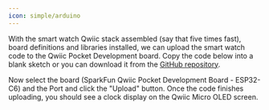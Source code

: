```yaml
---
icon: simple/arduino
---
```


With the smart watch Qwiic stack assembled (say that five times fast), board definitions and libraries installed, we can upload the smart watch code to the Qwiic Pocket Development board. Copy the code below into a blank sketch or you can download it from the [GitHub repository]().

Now select the board (SparkFun Qwiic Pocket Development Board - ESP32-C6) and the Port and click the "Upload" button. Once the code finishes uploading, you should see a clock display on the Qwiic Micro OLED screen. 